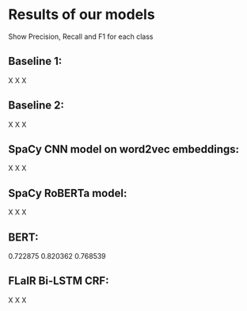 # Results of our models
Show Precision, Recall and F1 for each class

## Baseline 1:
X X X
## Baseline 2:
X X X
## SpaCy CNN model on word2vec embeddings:
X X X
## SpaCy RoBERTa model:
X X X
## BERT:
0.722875	0.820362	0.768539
## FLaIR Bi-LSTM CRF:
X X X
